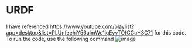 # URDF
I have referenced https://www.youtube.com/playlist?app=desktop&list=PLUnfeehiY56uImWc1iqEyvTOfCGaH3C71 for this code.
To run the code, use the following command
![image](https://user-images.githubusercontent.com/55177460/197115670-34586958-d45f-4f5c-93b9-2f9af9eee66b.png)

